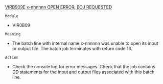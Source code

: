 [VIRB909E x-nnnnnn OPEN ERROR, EOJ REQUESTED](https://virtel.readthedocs.io/en/latest/manuals/virtel/Virtel459MG/messages.html?highlight=VIRB909E#VIRB909E)

`Module`
- VIR0B09

`Meaning`
- The batch line with internal name x-nnnnnn was unable to open its input or output file. The batch job terminates with return code 16.

`Action`
- Check the console log for error messages. Check that the job contains DD statements for the input and output files associated with this batch line.
